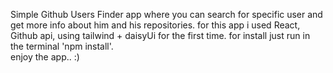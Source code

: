 Simple Github Users Finder app where you can search for specific user
and get more info about him and his repositories.
for this app i used React, Github api, using tailwind + daisyUi for the first time.
for install just run in the terminal 'npm install'.  
enjoy the app.. :)
